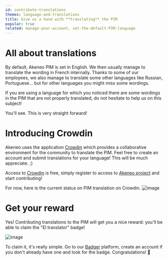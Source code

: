 ```yaml
---
id: contribute-translations
themes: language-and-translations
title: Give us a hand with **translating** the PIM
popular: true
related: manage-your-account, set-the-default-PIM-language
---
```


# All about translations

By default, Akeneo PIM is set in English. We then usually manage to translate the wording in French internally. Thanks to some of our employees, we also manage to translate some other languages like Russian, Portuguese... but for other languages you might miss some wordings.

If you are using a language for which you noticed there are some wordings in the PIM that are not properly translated, do not hesitate to help us on this subject!

You'll see. This is very straight forward!

# Introducing Crowdin

Akeneo uses the application [Crowdin](https://crowdin.com/) which provides a collaborative environment for the community to translate the PIM. Feel free to create an account and submit translations for your language! This will be much appreciate. ;)

Access to [Crowdin](https://crowdin.com/) is free, simply register to access to [Akeneo project](https://fr.crowdin.com/project/akeneo) and start contributing!

For now, here is the current status on PIM translation on Crowdin.
![image](Crowdin_situation.png)

# Get your reward

Yes! Contributing translations to the PIM will get you a nice reward: you'll be able to claim the "El translator" badge!

![image](translator-badge.png)

To claim it, it's really simple. Go to our [Badger](http://badger.akeneo.com/) platform, create an account if you don't already have one and look for the badge. Congratulations! :tada:
